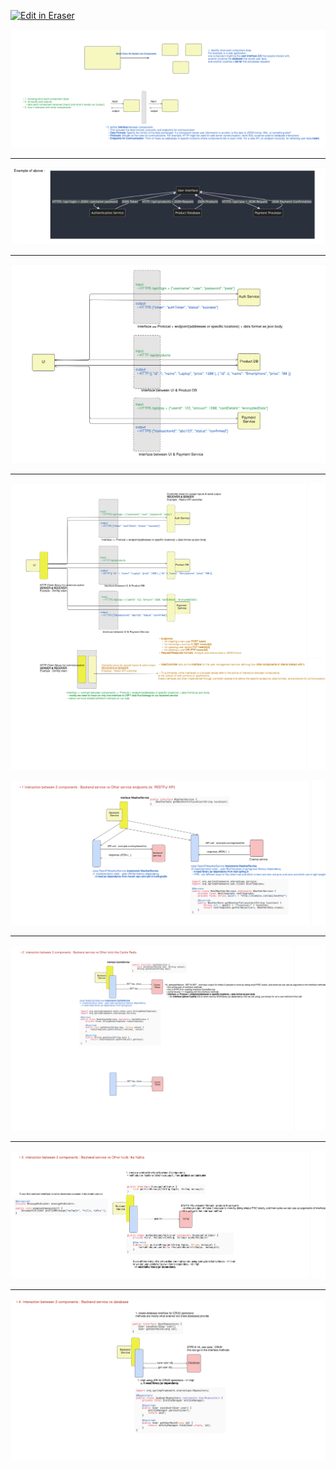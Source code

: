 <p><a target="_blank" href="https://app.eraser.io/workspace/4V79kdh82LGqWONFLrwu" id="edit-in-eraser-github-link"><img alt="Edit in Eraser" src="https://firebasestorage.googleapis.com/v0/b/second-petal-295822.appspot.com/o/images%2Fgithub%2FOpen%20in%20Eraser.svg?alt=media&amp;token=968381c8-a7e7-472a-8ed6-4a6626da5501"></a></p>







![Break down the system into components](/.eraser/4V79kdh82LGqWONFLrwu___qnB6tOkrttS5pifXKfvMtsnVb153___---figure---B1acYnZdTS3UZyK6fMOJm---figure---4Hwa6ssBzALfQAo4gLwHPw.png "Break down the system into components")

---

![Example of component to component communication_](/.eraser/4V79kdh82LGqWONFLrwu___qnB6tOkrttS5pifXKfvMtsnVb153___---figure---3G6GgHAdUSMSe0D1SmZw4---figure---FRKWKTB68WhE7C2Kh1Qm0g.png "Example of component to component communication_")

---

![Component to component HL view](/.eraser/4V79kdh82LGqWONFLrwu___qnB6tOkrttS5pifXKfvMtsnVb153___---figure---cVv877Rmo9bMUgFDIDhay---figure---MvCQOuIZ1H4yxQZpjtQeGA.png "Component to component HL view")



---



![Component to component HL view 2](/.eraser/4V79kdh82LGqWONFLrwu___qnB6tOkrttS5pifXKfvMtsnVb153___---figure---DvEfh3vo2UyOzTizG7_f8---figure---oFNwdsr3n0vFKUd9gdB58A.png "Component to component HL view 2")



![Example 1](/.eraser/4V79kdh82LGqWONFLrwu___qnB6tOkrttS5pifXKfvMtsnVb153___---figure---EOUeDTtuNg2ri8vaPL9SV---figure---Lftp0npW8UyktwK65XRw7g.png "Example 1")



---

![Example 2](/.eraser/4V79kdh82LGqWONFLrwu___qnB6tOkrttS5pifXKfvMtsnVb153___---figure---zX9fDeW_bApbaCIl3OIFm---figure---tlV2fTxq25jLkgEOSrrcEw.png "Example 2")

---

![Example 3](/.eraser/4V79kdh82LGqWONFLrwu___qnB6tOkrttS5pifXKfvMtsnVb153___---figure---H_N402lt0FbsbHkXI3oIc---figure---7yy9Mf3phw6Y8TPa5QMbjg.png "Example 3")

---

![Example 4](/.eraser/4V79kdh82LGqWONFLrwu___qnB6tOkrttS5pifXKfvMtsnVb153___---figure---vyEVN4jOgi4qurjDd6k9O---figure---deXmXr2dXr4h1jBeQ_MNmQ.png "Example 4")




<!--- Eraser file: https://app.eraser.io/workspace/4V79kdh82LGqWONFLrwu --->